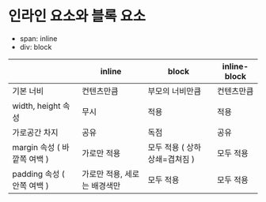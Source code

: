 # 인라인 요소와 블록 요소
- span: inline
- div: block

| |inline|block|inline-block|
|---|---|---|---|
|기본 너비|	컨텐츠만큼|	부모의 너비만큼|	컨텐츠만큼|
|width, height 속성|	무시|	적용|	적용|
|가로공간 차지|	공유|	독점|	공유|
|margin 속성 ( 바깥쪽 여백 )	|가로만 적용	|모두 적용 ( 상하 상쇄=겹쳐짐 )|	모두 적용|
|padding 속성 ( 안쪽 여백 )|	가로만 적용, 세로는 배경색만|	모두 적용|	모두 적용|